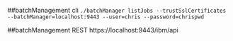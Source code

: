 ##batchManagement cli
`./batchManager listJobs --trustSslCertificates --batchManager=localhost:9443 --user=chris --password=chrispwd`

##batchManagement REST 
https://localhost:9443/ibm/api